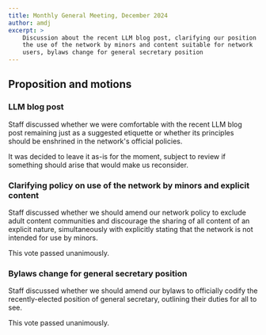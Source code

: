 ```yaml
---
title: Monthly General Meeting, December 2024
author: amdj
excerpt: >
    Discussion about the recent LLM blog post, clarifying our position on
    the use of the network by minors and content suitable for network
    users, bylaws change for general secretary position
---
```


## Proposition and motions

### LLM blog post

Staff discussed whether we were comfortable with the recent LLM blog post
remaining just as a suggested etiquette or whether its principles should be
enshrined in the network's official policies.

It was decided to leave it as-is for the moment, subject to review if
something should arise that would make us reconsider.

### Clarifying policy on use of the network by minors and explicit content

Staff discussed whether we should amend our network policy to exclude adult
content communities and discourage the sharing of all content of an explicit
nature, simultaneously with explicitly stating that the network is not
intended for use by minors.

This vote passed unanimously.

### Bylaws change for general secretary position

Staff discussed whether we should amend our bylaws to officially codify the
recently-elected position of general secretary, outlining their duties for
all to see.

This vote passed unanimously.

